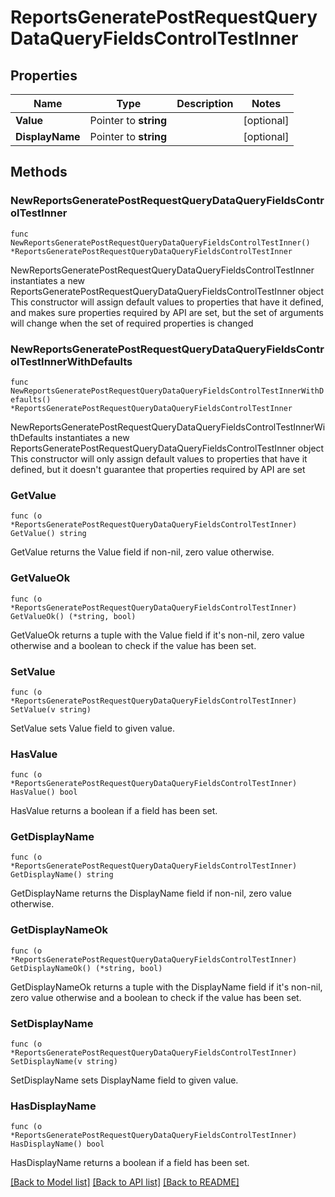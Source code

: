 # ReportsGeneratePostRequestQueryDataQueryFieldsControlTestInner

## Properties

Name | Type | Description | Notes
------------ | ------------- | ------------- | -------------
**Value** | Pointer to **string** |  | [optional] 
**DisplayName** | Pointer to **string** |  | [optional] 

## Methods

### NewReportsGeneratePostRequestQueryDataQueryFieldsControlTestInner

`func NewReportsGeneratePostRequestQueryDataQueryFieldsControlTestInner() *ReportsGeneratePostRequestQueryDataQueryFieldsControlTestInner`

NewReportsGeneratePostRequestQueryDataQueryFieldsControlTestInner instantiates a new ReportsGeneratePostRequestQueryDataQueryFieldsControlTestInner object
This constructor will assign default values to properties that have it defined,
and makes sure properties required by API are set, but the set of arguments
will change when the set of required properties is changed

### NewReportsGeneratePostRequestQueryDataQueryFieldsControlTestInnerWithDefaults

`func NewReportsGeneratePostRequestQueryDataQueryFieldsControlTestInnerWithDefaults() *ReportsGeneratePostRequestQueryDataQueryFieldsControlTestInner`

NewReportsGeneratePostRequestQueryDataQueryFieldsControlTestInnerWithDefaults instantiates a new ReportsGeneratePostRequestQueryDataQueryFieldsControlTestInner object
This constructor will only assign default values to properties that have it defined,
but it doesn't guarantee that properties required by API are set

### GetValue

`func (o *ReportsGeneratePostRequestQueryDataQueryFieldsControlTestInner) GetValue() string`

GetValue returns the Value field if non-nil, zero value otherwise.

### GetValueOk

`func (o *ReportsGeneratePostRequestQueryDataQueryFieldsControlTestInner) GetValueOk() (*string, bool)`

GetValueOk returns a tuple with the Value field if it's non-nil, zero value otherwise
and a boolean to check if the value has been set.

### SetValue

`func (o *ReportsGeneratePostRequestQueryDataQueryFieldsControlTestInner) SetValue(v string)`

SetValue sets Value field to given value.

### HasValue

`func (o *ReportsGeneratePostRequestQueryDataQueryFieldsControlTestInner) HasValue() bool`

HasValue returns a boolean if a field has been set.

### GetDisplayName

`func (o *ReportsGeneratePostRequestQueryDataQueryFieldsControlTestInner) GetDisplayName() string`

GetDisplayName returns the DisplayName field if non-nil, zero value otherwise.

### GetDisplayNameOk

`func (o *ReportsGeneratePostRequestQueryDataQueryFieldsControlTestInner) GetDisplayNameOk() (*string, bool)`

GetDisplayNameOk returns a tuple with the DisplayName field if it's non-nil, zero value otherwise
and a boolean to check if the value has been set.

### SetDisplayName

`func (o *ReportsGeneratePostRequestQueryDataQueryFieldsControlTestInner) SetDisplayName(v string)`

SetDisplayName sets DisplayName field to given value.

### HasDisplayName

`func (o *ReportsGeneratePostRequestQueryDataQueryFieldsControlTestInner) HasDisplayName() bool`

HasDisplayName returns a boolean if a field has been set.


[[Back to Model list]](../README.md#documentation-for-models) [[Back to API list]](../README.md#documentation-for-api-endpoints) [[Back to README]](../README.md)


